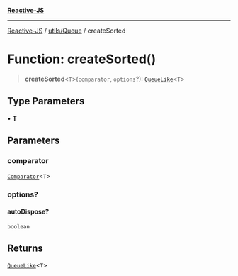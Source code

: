[**Reactive-JS**](../../../README.md)

***

[Reactive-JS](../../../README.md) / [utils/Queue](../README.md) / createSorted

# Function: createSorted()

> **createSorted**\<`T`\>(`comparator`, `options`?): [`QueueLike`](../../interfaces/QueueLike.md)\<`T`\>

## Type Parameters

• **T**

## Parameters

### comparator

[`Comparator`](../../../functions/type-aliases/Comparator.md)\<`T`\>

### options?

#### autoDispose?

`boolean`

## Returns

[`QueueLike`](../../interfaces/QueueLike.md)\<`T`\>
